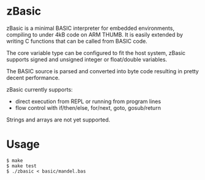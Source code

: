 
zBasic
======

zBasic is a minimal BASIC interpreter for embedded environments, compiling to
under 4kB code on ARM THUMB. It is easily extended by writing C functions that
can be called from BASIC code.

The core variable type can be configured to fit the host system, zBasic
supports signed and unsigned integer or float/double variables.

The BASIC source is parsed and converted into byte code resulting in pretty
decent performance.

zBasic currently supports:

- direct execution from REPL or running from program lines
- flow control with if/then/else, for/next, goto, gosub/return

Strings and arrays are not yet supported.


Usage
=====

````
$ make
$ make test
$ ./zbasic < basic/mandel.bas
````

